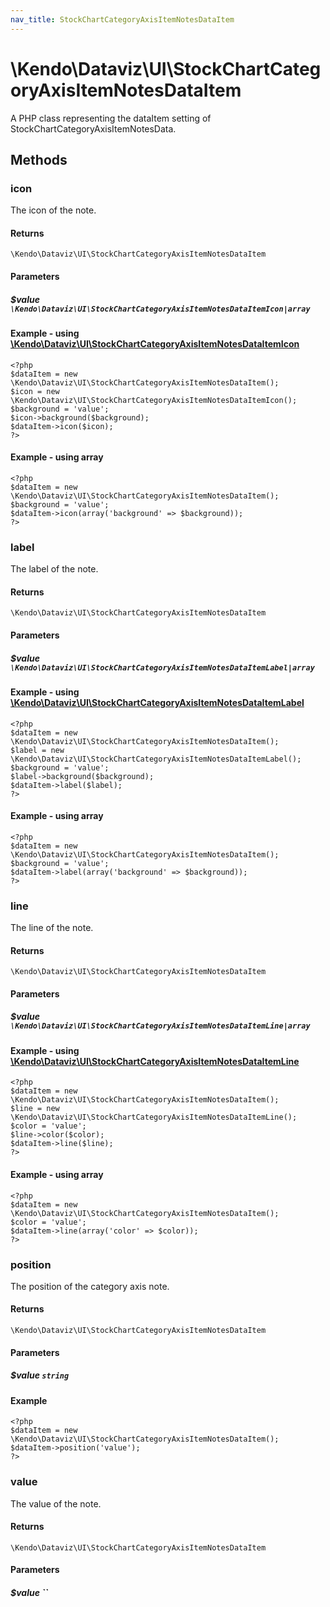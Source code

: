 ```yaml
---
nav_title: StockChartCategoryAxisItemNotesDataItem
---
```


# \Kendo\Dataviz\UI\StockChartCategoryAxisItemNotesDataItem

A PHP class representing the dataItem setting of StockChartCategoryAxisItemNotesData.


## Methods

### icon

The icon of the note.

#### Returns
`\Kendo\Dataviz\UI\StockChartCategoryAxisItemNotesDataItem`

#### Parameters

##### $value `\Kendo\Dataviz\UI\StockChartCategoryAxisItemNotesDataItemIcon|array`


#### Example - using [\Kendo\Dataviz\UI\StockChartCategoryAxisItemNotesDataItemIcon](/kendo-ui/api/wrappers/php/Kendo/Dataviz/UI/StockChartCategoryAxisItemNotesDataItemIcon)
    <?php
    $dataItem = new \Kendo\Dataviz\UI\StockChartCategoryAxisItemNotesDataItem();
    $icon = new \Kendo\Dataviz\UI\StockChartCategoryAxisItemNotesDataItemIcon();
    $background = 'value';
    $icon->background($background);
    $dataItem->icon($icon);
    ?>

#### Example - using array

    <?php
    $dataItem = new \Kendo\Dataviz\UI\StockChartCategoryAxisItemNotesDataItem();
    $background = 'value';
    $dataItem->icon(array('background' => $background));
    ?>

### label

The label of the note.

#### Returns
`\Kendo\Dataviz\UI\StockChartCategoryAxisItemNotesDataItem`

#### Parameters

##### $value `\Kendo\Dataviz\UI\StockChartCategoryAxisItemNotesDataItemLabel|array`


#### Example - using [\Kendo\Dataviz\UI\StockChartCategoryAxisItemNotesDataItemLabel](/kendo-ui/api/wrappers/php/Kendo/Dataviz/UI/StockChartCategoryAxisItemNotesDataItemLabel)
    <?php
    $dataItem = new \Kendo\Dataviz\UI\StockChartCategoryAxisItemNotesDataItem();
    $label = new \Kendo\Dataviz\UI\StockChartCategoryAxisItemNotesDataItemLabel();
    $background = 'value';
    $label->background($background);
    $dataItem->label($label);
    ?>

#### Example - using array

    <?php
    $dataItem = new \Kendo\Dataviz\UI\StockChartCategoryAxisItemNotesDataItem();
    $background = 'value';
    $dataItem->label(array('background' => $background));
    ?>

### line

The line of the note.

#### Returns
`\Kendo\Dataviz\UI\StockChartCategoryAxisItemNotesDataItem`

#### Parameters

##### $value `\Kendo\Dataviz\UI\StockChartCategoryAxisItemNotesDataItemLine|array`


#### Example - using [\Kendo\Dataviz\UI\StockChartCategoryAxisItemNotesDataItemLine](/kendo-ui/api/wrappers/php/Kendo/Dataviz/UI/StockChartCategoryAxisItemNotesDataItemLine)
    <?php
    $dataItem = new \Kendo\Dataviz\UI\StockChartCategoryAxisItemNotesDataItem();
    $line = new \Kendo\Dataviz\UI\StockChartCategoryAxisItemNotesDataItemLine();
    $color = 'value';
    $line->color($color);
    $dataItem->line($line);
    ?>

#### Example - using array

    <?php
    $dataItem = new \Kendo\Dataviz\UI\StockChartCategoryAxisItemNotesDataItem();
    $color = 'value';
    $dataItem->line(array('color' => $color));
    ?>

### position
The position of the category axis note.

#### Returns
`\Kendo\Dataviz\UI\StockChartCategoryAxisItemNotesDataItem`

#### Parameters

##### $value `string`



#### Example 
    <?php
    $dataItem = new \Kendo\Dataviz\UI\StockChartCategoryAxisItemNotesDataItem();
    $dataItem->position('value');
    ?>

### value
The value of the note.

#### Returns
`\Kendo\Dataviz\UI\StockChartCategoryAxisItemNotesDataItem`

#### Parameters

##### $value ``



